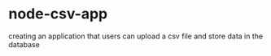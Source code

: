 # node-csv-app
creating an application that users can upload a csv file and store data in the database
